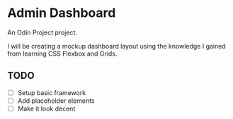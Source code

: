 # Admin Dashboard

An Odin Project project.

I will be creating a mockup dashboard layout using the knowledge I gained from learning CSS Flexbox and Grids.

## TODO

- [ ] Setup basic framework
- [ ] Add placeholder elements
- [ ] Make it look decent